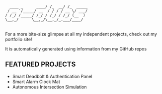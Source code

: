 
```
  ____ _      ____/ /_  __/ /_  _____
 / __ `/_____/ __  / / / / __ \/ ___/
/ /_/ /_____/ /_/ / /_/ / /_/ (__  ) 
\__,_/      \__,_/\__,_/_.___/____/                                                        
```
<br>
For a more bite-size glimpse at all my independent projects, check out my portfolio site!  

It is automatically generated using information from my GitHub repos  

## FEATURED PROJECTS
 - Smart Deadbolt & Authentication Panel
 - Smart Alarm Clock Mat
 - Autonomous Intersection Simulation
